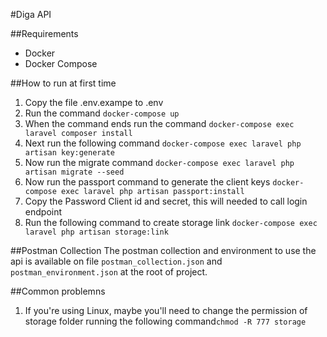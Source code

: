 #Diga API

##Requirements
- Docker
- Docker Compose

##How to run at first time
1. Copy the file .env.exampe to .env
2. Run the command `docker-compose up`
3. When the command ends run the command `docker-compose exec laravel composer install` 
4. Next run the following command `docker-compose exec laravel php artisan key:generate`
5. Now run the migrate command `docker-compose exec laravel php artisan migrate --seed`
6. Now run the passport command to generate the client keys `docker-compose exec laravel php artisan passport:install`
7. Copy the Password Client id and secret, this will needed to call login endpoint
8. Run the following command to create storage link `docker-compose exec laravel php artisan storage:link`

##Postman Collection
The postman collection and environment to use the api is available on file `postman_collection.json` and `postman_environment.json` at the root of project.

##Common problemns
1. If you're using Linux, maybe you'll need to change the permission of storage folder running the following command`chmod -R 777 storage`